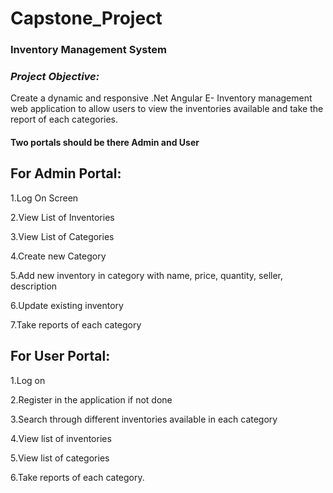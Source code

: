 #  Capstone_Project

### Inventory Management System 

 

### *Project Objective:*
Create a dynamic and responsive .Net Angular E- Inventory management web application to allow users to view the inventories available and take the report of each categories.

 

#### Two portals should be there Admin and User 

## For Admin Portal:  

1.Log On Screen 

2.View List of Inventories 

3.View List of Categories 

4.Create new Category 

5.Add new inventory in category with name, price, quantity, seller, description 

6.Update existing inventory 

7.Take reports of each category 

## For User Portal: 

1.Log on 

2.Register in the application if not done 

3.Search through different inventories available in each category 

4.View list of inventories 

5.View list of categories 

6.Take reports of each category. 
